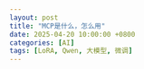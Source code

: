 ```yaml
---
layout: post
title: "MCP是什么，怎么用"
date: 2025-04-20 10:00:00 +0800
categories: [AI]
tags: [LoRA, Qwen, 大模型, 微调]
---
```

